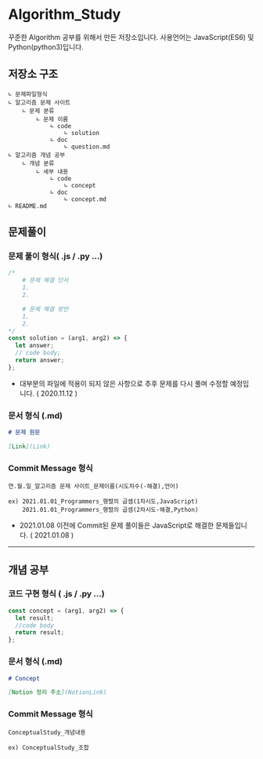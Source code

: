 # Algorithm_Study

꾸준한 Algorithm 공부를 위해서 만든 저장소입니다. 사용언어는 JavaScript(ES6) 및 Python(python3)입니다.

## 저장소 구조

    ∟ 문제파일형식
    ∟ 알고리즘 문제 사이트
        ∟ 문제 분류
            ∟ 문제 이름
                ∟ code
                    ∟ solution
                ∟ doc
                    ∟ question.md
    ∟ 알고리즘 개념 공부
        ∟ 개념 분류
            ∟ 세부 내용
                ∟ code
                    ∟ concept
                ∟ doc
                    ∟ concept.md
    ∟ README.md

## 문제풀이

### 문제 풀이 형식( .js / .py ...)

```javascript
/*
    # 문제 해결 단서
    1.
    2.

    # 문제 해결 방안
    1.
    2.
*/
const solution = (arg1, arg2) => {
  let answer;
  // code body;
  return answer;
};
```

- 대부분의 파일에 적용이 되지 않은 사항으로 추후 문제를 다시 풀며 수정할 예정입니다. ( 2020.11.12 )

### 문서 형식 (.md)

```markdown
# 문제 원문

[Link](Link)
```

### Commit Message 형식

    연.월.일_알고리즘 문제 사이트_문제이름(시도차수(-해결),언어)

    ex) 2021.01.01_Programmers_행렬의 곱셈(1차시도,JavaScript)
        2021.01.01_Programmers_행렬의 곱셈(2차시도-해결,Python)

- 2021.01.08 이전에 Commit된 문제 풀이들은 JavaScript로 해결한 문제들입니다. ( 2021.01.08 )

---

## 개념 공부

### 코드 구현 형식 ( .js / .py ...)

```javascript
const concept = (arg1, arg2) => {
  let result;
  //code body
  return result;
};
```

### 문서 형식 (.md)

```markdown
# Concept

[Notion 정리 주소](NotionLink)
```

### Commit Message 형식

    ConceptualStudy_개념내용

    ex) ConceptualStudy_조합
